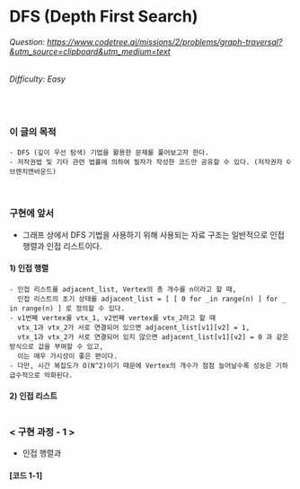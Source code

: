 # DFS (Depth First Search)
###### Question: https://www.codetree.ai/missions/2/problems/graph-traversal?&utm_source=clipboard&utm_medium=text
###### Difficulty: Easy
<br/>

### 이 글의 목적
    - DFS (깊이 우선 탐색) 기법을 활용한 문제를 풀어보고자 한다.
    - 저작권법 및 기타 관련 법률에 의하여 필자가 작성한 코드만 공유할 수 있다. (저작권자 © 브랜치앤바운드)
<br/>

### 구현에 앞서
- 그래프 상에서 DFS 기법을 사용하기 위해 사용되는 자료 구조는 일반적으로 인접 행렬과 인접 리스트이다.
#### 1) 인접 행렬
```plaintext
- 인접 리스트를 adjacent_list, Vertex의 총 개수를 n이라고 할 때,
  인접 리스트의 초기 상태를 adjacent_list = [ [ 0 for _in range(n) ] for _ in range(n) ] 로 정의할 수 있다.
- v1번째 vertex를 vtx_1, v2번째 vertex를 vtx_2라고 할 때
  vtx_1과 vtx_2가 서로 연결되어 있으면 adjacent_list[v1][v2] = 1,
  vtx_1과 vtx_2가 서로 연결되어 있지 않으면 adjacent_list[v1][v2] = 0 과 같은 방식으로 값을 부여할 수 있고,
  이는 매우 가시성이 좋은 편이다.
- 다만, 시간 복잡도가 O(N^2)이기 때문에 Vertex의 개수가 점점 늘어날수록 성능은 기하급수적으로 악화된다. 
```
#### 2) 인접 리스트
```plaintext

```

### < 구현 과정 - 1 >
- 인접 행렬과 
#### [코드 1-1]
```python
